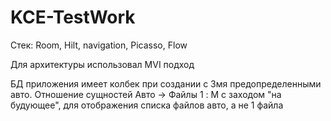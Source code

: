 # KCE-TestWork
Стек: Room, Hilt, navigation, Picasso,  Flow

Для архитектуры использовал MVI подход

БД приложения имеет колбек при создании с 3мя предопределенными авто. Отношение сущностей Авто -> Файлы 1 : M с заходом "на будующее", для отображения списка файлов авто, а не 1 файла
